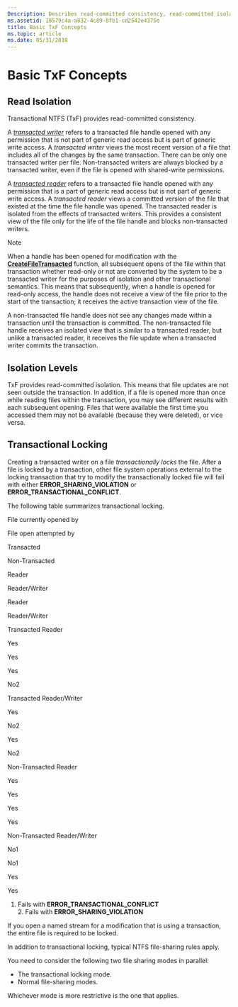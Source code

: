 ```yaml
---
Description: Describes read-committed consistency, read-committed isolation, and transactional locking concepts in Transactional NTFS.
ms.assetid: 18579c4a-a832-4c89-8fb1-cd2542e4375e
title: Basic TxF Concepts
ms.topic: article
ms.date: 05/31/2018
---
```


# Basic TxF Concepts

## Read Isolation

Transactional NTFS (TxF) provides read-committed consistency.

A [*transacted writer*](glossary.md) refers to a transacted file handle opened with any permission that is not part of generic read access but is part of generic write access. A *transacted writer* views the most recent version of a file that includes all of the changes by the same transaction. There can be only one transacted writer per file. Non-transacted writers are always blocked by a transacted writer, even if the file is opened with shared-write permissions.

A [*transacted reader*](glossary.md) refers to a transacted file handle opened with any permission that is a part of generic read access but is not part of generic write access. A *transacted reader* views a committed version of the file that existed at the time the file handle was opened. The transacted reader is isolated from the effects of transacted writers. This provides a consistent view of the file only for the life of the file handle and blocks non-transacted writers.

> [!Note]  
> When a handle has been opened for modification with the [**CreateFileTransacted**](/windows/desktop/api/WinBase/nf-winbase-createfiletransacteda) function, all subsequent opens of the file within that transaction whether read-only or not are converted by the system to be a transacted writer for the purposes of isolation and other transactional semantics. This means that subsequently, when a handle is opened for read-only access, the handle does not receive a view of the file prior to the start of the transaction; it receives the active transaction view of the file.

 

A non-transacted file handle does not see any changes made within a transaction until the transaction is committed. The non-transacted file handle receives an isolated view that is similar to a transacted reader, but unlike a transacted reader, it receives the file update when a transacted writer commits the transaction.

## Isolation Levels

TxF provides read-committed isolation. This means that file updates are not seen outside the transaction. In addition, if a file is opened more than once while reading files within the transaction, you may see different results with each subsequent opening. Files that were available the first time you accessed them may not be available (because they were deleted), or vice versa.

## Transactional Locking

Creating a transacted writer on a file *transactionally locks* the file. After a file is locked by a transaction, other file system operations external to the locking transaction that try to modify the transactionally locked file will fail with either **ERROR\_SHARING\_VIOLATION** or **ERROR\_TRANSACTIONAL\_CONFLICT**.

The following table summarizes transactional locking.



File currently opened by

File open attempted by

Transacted

Non-Transacted

Reader

Reader/Writer

Reader

Reader/Writer

Transacted Reader

Yes

Yes

Yes

No2

Transacted Reader/Writer

Yes

No2

Yes

No2

Non-Transacted Reader

Yes

Yes

Yes

Yes

Non-Transacted Reader/Writer

No1

No1

Yes

Yes

1. Fails with **ERROR\_TRANSACTIONAL\_CONFLICT**<br/> 2. Fails with **ERROR\_SHARING\_VIOLATION**<br/>



 

If you open a named stream for a modification that is using a transaction, the entire file is required to be locked.

In addition to transactional locking, typical NTFS file-sharing rules apply.

You need to consider the following two file sharing modes in parallel:

-   The transactional locking mode.
-   Normal file-sharing modes.

Whichever mode is more restrictive is the one that applies.

 

 




